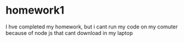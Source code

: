 # homework1
I hve completed my homework, but i cant run my code on my comuter because of node js that cant download in my laptop
